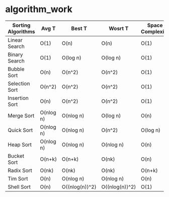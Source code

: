 # algorithm_work

| Sorting Algorithms  | Avg T | Best T  | Wosrt T | Space Complexity |
| ------------- | ------------- | ------------- | ------------- | ------------- |
| Linear Search  | O(1) | O(n)  | O(n) | O(1) |
| Binary Search  | O(1) | O(log n)  | O(log n) | O(1) |
| Bubble Sort  | O(n) | O(n^2)  | O(n^2) | O(1) |
| Selection Sort  | O(n^2)  | O(n^2)  | O(n^2)  | O(1)  |
| Insertion Sort  | O(n)  | O(n^2)  | O(n^2)  | O(1)  |
| Merge Sort  | O(nlog n)  | O(nlog n)  | O(log n)  | O(n)  |
| Quick Sort  | O(nlog n)  | O(nlog n)  | O(n^2)  | O(log n) |
| Heap Sort  | O(nlog n)  | O(nlog n)  | O(nlog n)  | O(n)  |
| Bucket Sort  | O(n+k)  | O(n+k)  | O(nk)  | O(n)  |
| Radix Sort  | O(nk)  | O(nk)  | O(nk)  | O(n+k)  |
| Tim Sort  | O(n) | O(nlog n)  | O(nlog n)  | O(n)  |
| Shell Sort  | O(n) | O((nlog(n))^2)  | O((nlog(n))^2)  | O(1)  |
